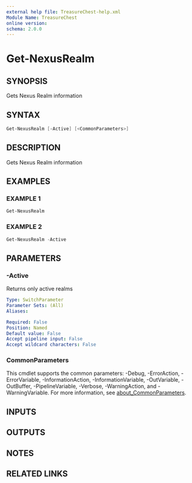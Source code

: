 ```yaml
---
external help file: TreasureChest-help.xml
Module Name: TreasureChest
online version:
schema: 2.0.0
---
```


# Get-NexusRealm

## SYNOPSIS

Gets Nexus Realm information

## SYNTAX

```powershell
Get-NexusRealm [-Active] [<CommonParameters>]
```

## DESCRIPTION

Gets Nexus Realm information

## EXAMPLES

### EXAMPLE 1

```powershell
Get-NexusRealm
```

### EXAMPLE 2

```powershell
Get-NexusRealm -Active
```

## PARAMETERS

### -Active

Returns only active realms

```yaml
Type: SwitchParameter
Parameter Sets: (All)
Aliases:

Required: False
Position: Named
Default value: False
Accept pipeline input: False
Accept wildcard characters: False
```

### CommonParameters

This cmdlet supports the common parameters: -Debug, -ErrorAction, -ErrorVariable, -InformationAction, -InformationVariable, -OutVariable, -OutBuffer, -PipelineVariable, -Verbose, -WarningAction, and -WarningVariable. For more information, see [about_CommonParameters](http://go.microsoft.com/fwlink/?LinkID=113216).

## INPUTS

## OUTPUTS

## NOTES

## RELATED LINKS
